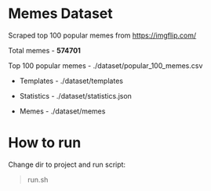 # Memes Dataset
Scraped top 100 popular memes from https://imgflip.com/

Total memes - **574701**

Top 100 popular memes - ./dataset/popular_100_memes.csv

- Templates -  ./dataset/templates

- Statistics -  ./dataset/statistics.json

- Memes - ./dataset/memes

# How to run

Change dir to project and run script:

> run.sh

